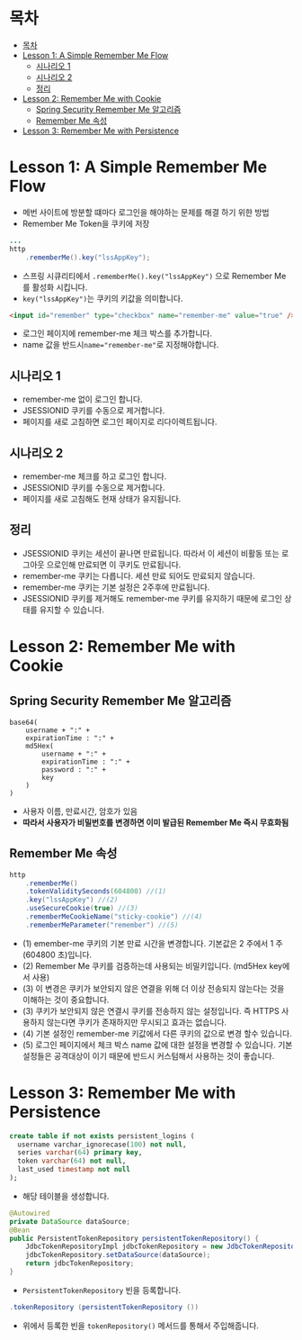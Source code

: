 # 목차
<!-- TOC -->

- [목차](#목차)
- [Lesson 1: A Simple Remember Me Flow](#lesson-1-a-simple-remember-me-flow)
    - [시나리오 1](#시나리오-1)
    - [시나리오 2](#시나리오-2)
    - [정리](#정리)
- [Lesson 2: Remember Me with Cookie](#lesson-2-remember-me-with-cookie)
    - [Spring Security Remember Me 알고리즘](#spring-security-remember-me-알고리즘)
    - [Remember Me 속성](#remember-me-속성)
- [Lesson 3: Remember Me with Persistence](#lesson-3-remember-me-with-persistence)

<!-- /TOC -->

# Lesson 1: A Simple Remember Me Flow
* 메번 사이트에 방분할 떄마다 로그인을 해야하는 문제를 해결 하기 위한 방법
* Remember Me Token을 쿠키에 저장

```java
...
http
    .rememberMe().key("lssAppKey");
```
* 스프링 시큐리티에서 `.rememberMe().key("lssAppKey")` 으로 Remember Me를 활성화 시킵니다. 
* `key("lssAppKey")`는 쿠키의 키값을 의미합니다.

```html
<input id="remember" type="checkbox" name="remember-me" value="true" />
```
* 로그인 페이지에 remember-me 체크 박스를 추가합니다.
* name 값을 반드시`name="remember-me"`로 지정해야합니다.

## 시나리오 1
* remember-me 없이 로그인 합니다.
* JSESSIONID 쿠키를 수동으로 제거합니다.
* 페이지를 새로 고침하면 로그인 페이지로 리다이렉트됩니다.

## 시나리오 2
* remember-me 체크를 하고 로그인 합니다.
* JSESSIONID 쿠키를 수동으로 제거합니다.
* 페이지를 새로 고침해도 현재 상태가 유지됩니다.

## 정리
* JSESSIONID 쿠키는 세션이 끝나면 만료됩니다. 따라서 이 세션이 비활동 또는 로그아웃 으로인해 만료되면 이 쿠키도 만료됩니다.
* remember-me 쿠키는 다릅니다. 세션 만료 되어도 만료되지 않습니다.
* remember-me 쿠키는 기본 설정은 2주후에 만료됩니다. 
* JSESSIONID 쿠키를 제거해도 remember-me 쿠키를 유지하기 때문에 로그인 상태를 유지할 수 있습니다.

 
# Lesson 2: Remember Me with Cookie

## Spring Security Remember Me 알고리즘
```
base64(
    username + ":" +
    expirationTime : ":" +
    md5Hex(
        username + ":" +
        expirationTime : ":" +
        password : ":" +
        key
    )
)
```
* 사용자 이름, 만료시간, 암호가 있음
* **따라서 사용자가 비밀번호를 변경하면 이미 발급된 Remember Me 즉시 무효화됨**

## Remember Me 속성
```java
http
    .rememberMe()
    .tokenValiditySeconds(604800) //(1)
    .key("lssAppKey") //(2)
    .useSecureCookie(true) //(3)
    .rememberMeCookieName("sticky-cookie") //(4)
    .rememberMeParameter("remember") //(5)
```
* (1) emember-me 쿠키의 기본 만료 시간을 변경합니다. 기본값은 2 주에서 1 주 (604800 초)입니다.
* (2) Remember Me 쿠키를 검증하는데 사용되는 비밀키입니다. (md5Hex key에서 사용) 
* (3) 이 변경은 쿠키가 보안되지 않은 연결을 위해 더 이상 전송되지 않는다는 것을 이해하는 것이 중요합니다.
* (3) 쿠키가 보안되지 않은 연결시 쿠키를 전송하지 않는 설정입니다. 즉 HTTPS 사용하지 않는다면 쿠키가 존재하지만 무시되고 효과는 없습니다.
* (4) 기본 설정인 remember-me 키값에서 다른 쿠키의 값으로 변경 할수 있습니다.
* (5) 로그인 페이지에서 체크 박스 name 값에 대한 설정을 변경할 수 있습니다. 기본 설정들은 공격대상이 이기 때문에 반드시 커스텀해서 사용하는 것이 좋습니다.

# Lesson 3: Remember Me with Persistence

```sql
create table if not exists persistent_logins (
  username varchar_ignorecase(100) not null,
  series varchar(64) primary key,
  token varchar(64) not null,
  last_used timestamp not null
);
```
* 해당 테이블을 생성합니다.

```java
@Autowired
private DataSource dataSource;
@Bean
public PersistentTokenRepository persistentTokenRepository() {
    JdbcTokenRepositoryImpl jdbcTokenRepository = new JdbcTokenRepositoryImpl();
    jdbcTokenRepository.setDataSource(dataSource);
    return jdbcTokenRepository;
}
```
* `PersistentTokenRepository` 빈을 등록합니다.

```java
.tokenRepository (persistentTokenRepository ())
```
* 위에서 등록한 빈을 `tokenRepository()` 메서드를 통해서 주입해줍니다.
